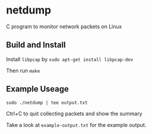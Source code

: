 # netdump

C program to monitor network packets on Linux 

## Build and Install

Install `libpcap` by `sudo apt-get install libpcap-dev`

Then run `make`

## Example Useage

`sudo ./netdump | tee output.txt`

Ctrl+C to quit collecting packets and show the summary

Take a look at `example-output.txt` for the example output.
